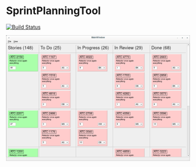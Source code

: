 # SprintPlanningTool
[![Build Status](https://travis-ci.com/0xFEEDC0DE64/SprintPlanningTool.svg?branch=master)](https://travis-ci.com/0xFEEDC0DE64/SprintPlanningTool)

![Screenshot](/screenshot.png)
